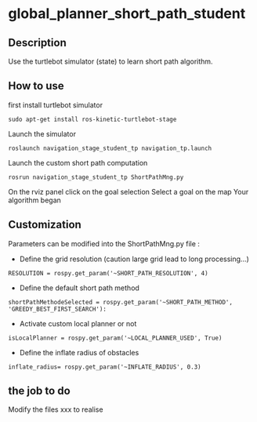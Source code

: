# global_planner_short_path_student
## Description
Use the turtlebot simulator (state) to learn short path algorithm.

## How to use

first install turtlebot simulator 
```
sudo apt-get install ros-kinetic-turtlebot-stage
```

Launch the simulator 
```
roslaunch navigation_stage_student_tp navigation_tp.launch
```

Launch the custom short path computation
```
rosrun navigation_stage_student_tp ShortPathMng.py
```

On the rviz panel click on the goal selection
Select a goal on the map
Your algorithm began

## Customization
Parameters can be modified into the ShortPathMng.py file :

- Define the grid resolution (caution large grid lead to long processing...)
```
RESOLUTION = rospy.get_param('~SHORT_PATH_RESOLUTION', 4)
```

- Define the default short path method
```
shortPathMethodeSelected = rospy.get_param('~SHORT_PATH_METHOD', 'GREEDY_BEST_FIRST_SEARCH'): 
```

- Activate custom local planner or not
```
isLocalPlanner = rospy.get_param('~LOCAL_PLANNER_USED', True)
```

- Define the inflate radius of obstacles

```
inflate_radius= rospy.get_param('~INFLATE_RADIUS', 0.3)
```

## the job to do 

Modify the files xxx to realise 
